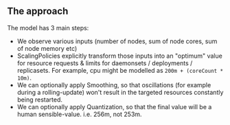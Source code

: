 

## The approach

The model has 3 main steps:

* We observe various inputs (number of nodes, sum of node cores, sum of node memory etc)
* ScalingPolicies explicitly transform those inputs into an "optimum" value for resource requests & limits
  for daemonsets / deployments / replicasets.  For example, cpu might be modelled as `200m + (coreCount * 10m)`.
* We can optionally apply Smoothing, so that oscillations (for example during a rolling-update) won't result in
  the targeted resources constantly being restarted.
* We can optionally apply Quantization, so that the final value will be a human sensible-value. i.e. 256m, not 253m.
